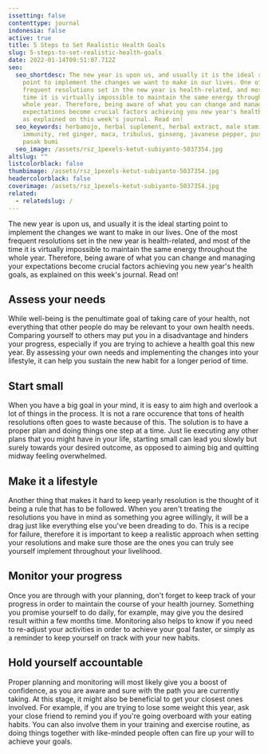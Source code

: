 ```yaml
---
issetting: false
contenttype: journal
indonesia: false
active: true
title: 5 Steps to Set Realistic Health Goals
slug: 5-steps-to-set-realistic-health-goals
date: 2022-01-14T09:51:07.712Z
seo:
  seo_shortdesc: The new year is upon us, and usually it is the ideal starting
    point to implement the changes we want to make in our lives. One of the most
    frequent resolutions set in the new year is health-related, and most of the
    time it is virtually impossible to maintain the same energy throughout the
    whole year. Therefore, being aware of what you can change and managing your
    expectations become crucial factors achieving you new year's health goals,
    as explained on this week's journal. Read on!
  seo_keywords: herbamojo, herbal suplement, herbal extract, male stamina, energy,
    immunity, red ginger, maca, tribulus, ginseng, javanese pepper, purwoceng,
    pasak bumi
  seo_image: /assets/rsz_1pexels-ketut-subiyanto-5037354.jpg
altslug: ""
listcolorblack: false
thumbimage: /assets/rsz_1pexels-ketut-subiyanto-5037354.jpg
headercolorblack: false
coverimage: /assets/rsz_1pexels-ketut-subiyanto-5037354.jpg
related:
  - relatedslug: /
---
```

The new year is upon us, and usually it is the ideal starting point to implement the changes we want to make in our lives. One of the most frequent resolutions set in the new year is health-related, and most of the time it is virtually impossible to maintain the same energy throughout the whole year. Therefore, being aware of what you can change and managing your expectations become crucial factors achieving you new year's health goals, as explained on this week's journal. Read on!

## Assess your needs

While well-being is the penultimate goal of taking care of your health, not everything that other people do may be relevant to your own health needs. Comparing yourself to others may put you in a disadvantage and hinders your progress, especially if you are trying to achieve a health goal this new year. By assessing your own needs and implementing the changes into your lifestyle, it can help you sustain the new habit for a longer period of time.

## Start small

When you have a big goal in your mind, it is easy to aim high and overlook a lot of things in the process. It is not a rare occurence that tons of health resolutions often goes to waste because of this. The solution is to have a proper plan and doing things one step at a time. Just lie executing any other plans that you might have in your life, starting small can lead you slowly but surely towards your desired outcome, as opposed to aiming big and quitting midway feeling overwhelmed.

## Make it a lifestyle


Another thing that makes it hard to keep yearly resolution is the thought of it being a rule that has to be followed. When you aren't treating the resolutions you have in mind as something you agree willingly, it will be a drag just like everything else you've been dreading to do. This is a recipe for failure, therefore it is important to keep a realistic approach when setting your resolutions and make sure those are the ones you can truly see yourself implement throughout your livelihood.

## Monitor your progress

Once you are through with your planning, don't forget to keep track of your progress in order to maintain the course of your health journey. Something you promise yourself to do daily, for example, may give you the desired result within a few months time. Monitoring also helps to know if you need to re-adjust your activities in order to achieve your goal faster, or simply as a reminder to keep yourself on track with your new habits.

## Hold yourself accountable

Proper planning and monitoring will most likely give you a boost of confidence, as you are aware and sure with the path you are currently taking. At this stage, it might also be beneficial to get your closest ones involved. For example, if you are trying to lose some weight this year, ask your close friend to remind you if you're going overboard with your eating habits. You can also involve them in your training and exercise routine, as doing things together with like-minded people often can fire up your will to achieve your goals.